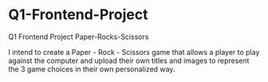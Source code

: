 # Q1-Frontend-Project
Q1 Frontend Project Paper-Rocks-Scissors

I intend to create a Paper - Rock - Scissors game that allows a player to play against the computer and upload their own titles and images to represent the 3 game choices in their own personalized way.
